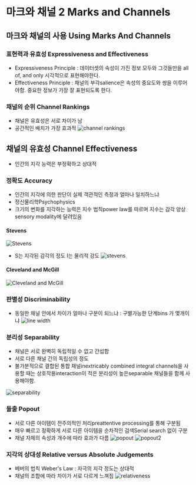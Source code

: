 마크와 채널 2 Marks and Channels
===

마크와 채널의 사용 Using Marks And Channels
---
### 표현력과 유효성 Expressiveness and Effectiveness
- Expressiveness Principle : 데이터셋의 속성이 가진 정보 모두와 그것들만을 all of, and only 시각적으로 표현해야한다.
- Effectiveness Principle : 채널의 부각salience은 속성의 중요도와 쌍을 이루어야함. 중요한 정보가 가장 잘 표현되도록 한다.

### 채널의 순위 Channel Rankings
- 채널은 유효성은 서로 차이가 남
- 공간적인 배치가 가장 효과적
![channel rankings](https://cloud.githubusercontent.com/assets/253408/18580538/283e1c8c-7c37-11e6-994f-0aa3455f27d4.png)


채널의 유효성 Channel Effectiveness
---

- 인간의 지각 능력은 부정확하고 상대적

### 정확도 Accuracy

- 인간의 지각에 의한 판단이 실제 객관적인 측정과 얼마나 일치하느냐
- 정신물리학Psychophysics
- 크기의 변화를 지각하는 능력은 지수 법칙power law를 따르며 지수는 감각 양상 sensory modality에 달려있음

#### Stevens
![Stevens](https://cloud.githubusercontent.com/assets/253408/18580819/a9ff7ec2-7c38-11e6-9c34-2469e1945913.png)
- S는 지각된 감각의 정도 I는 물리적 강도
![stevens](https://cloud.githubusercontent.com/assets/253408/18580869/f57c8390-7c38-11e6-8e02-431ad8ccf7b3.png)

#### Cleveland and McGill
![Cleveland and McGill](https://cloud.githubusercontent.com/assets/253408/18581004/981495d4-7c39-11e6-8c69-51eb3a11f625.png)

### 판별성 Discriminability
- 동일한 채널 안에서 차이가 얼마나 구분이 되느냐 : 구별가능한 단계bins 가 몇개이냐
![line width](https://cloud.githubusercontent.com/assets/253408/18581177/5a56b30c-7c3a-11e6-96cf-b2da4ecefcb9.png)

### 분리성 Separability
- 채널은 서로 완벽히 독립적일 수 없고 간섭함
- 서로 다른 채널 간의 독립성의 정도
- 불가분적으로 결합된 통합 채널inextricably combined integral channels을 사용할 때는 상호작용interaction이 적은 분리성이 높은separable 채널들을 함께 사용해야함.

![separability](https://cloud.githubusercontent.com/assets/253408/18581250/ba7bc1f0-7c3a-11e6-9817-a7a7e9f2d3b1.png)

### 돌출 Popout
- 서로 다른 아이템이 전주의적인 처리preattentive processing를 통해 구분됨
- 매우 빠르고 정확하게 서로 다른 아이템을 순차적인 검색Serial search 없이 구분
- 채널 자체의 속성과 개수에 따라 효과가 다름
![popout](https://cloud.githubusercontent.com/assets/253408/18581539/0ce2f5ca-7c3c-11e6-8152-3766572852a1.png)
![popout2](https://cloud.githubusercontent.com/assets/253408/18581569/34c21800-7c3c-11e6-8d4d-3b85c52300bb.png)


### 지각의 상대성 Relative versus Absolute Judgements
- 베버의 법칙 Weber's Law : 자극의 지각 정도는 상대적
 - 채널의 조합에 따라 차이가 서로 다르게 느껴짐
![relativeness](https://cloud.githubusercontent.com/assets/253408/18581911/a850b4ec-7c3d-11e6-8100-7799d268d218.png)
